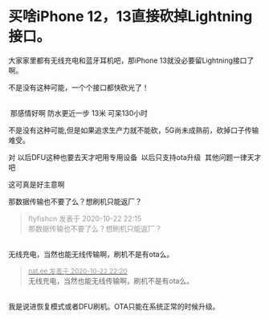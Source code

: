 # 买啥iPhone 12，13直接砍掉Lightning接口。


大家家里都有无线充电和蓝牙耳机吧，那iPhone 13就没必要留Lightning接口了啊。

不是没有这种可能，一个个接口都快砍光了！<br />
<br />
<img src="static/image/smiley/default/lol.gif" smilieid="12" border="0" alt="" /><img src="static/image/smiley/default/lol.gif" smilieid="12" border="0" alt="" /><img src="static/image/smiley/default/lol.gif" smilieid="12" border="0" alt="" />

<img src="static/image/smiley/default/lol.gif" smilieid="12" border="0" alt="" /> 那感情好啊 防水更近一步 13米 可呆130小时

不是没有这种可能,但是如果追求生产力就不能砍，5G尚未成熟前，砍掉口子传输难受。<img id="aimg_npMr6" onclick="zoom(this, this.src, 0, 0, 0)" class="zoom" src="https://cdn.jsdelivr.net/gh/hishis/forum-master/public/images/patch.gif" onmouseover="img_onmouseoverfunc(this)" onload="thumbImg(this)" border="0" alt="" />

对 以后DFU这种也要去天才吧用专用设备&nbsp;&nbsp;以后只支持ota升级&nbsp;&nbsp;其他问题一律天才吧

这可真是好主意啊

那数据传输也不要了么？想刷机只能返厂？

<div class="quote"><blockquote><font color="#999999">flyfishcn 发表于 2020-10-22 22:15</font><br />
<font color="#999999">那数据传输也不要了么？想刷机只能返厂？</font></blockquote></div><br />
无线充电，当然也能无线传输啊，刷机不是有ota么。

<div class="quote"><blockquote><font size="2"><a href="https://www.hostloc.com/forum.php?mod=redirect&amp;goto=findpost&amp;pid=9338402&amp;ptid=757371" target="_blank"><font color="#999999">nat.ee 发表于 2020-10-22 22:20</font></a></font><br />
无线充电，当然也能无线传输啊，刷机不是有ota么。</blockquote></div><br />
我是说进恢复模式或者DFU刷机。OTA只能在系统正常的时候升级。
